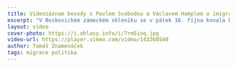 ```yaml
---
title: Videozáznam besedy s Pavlem Svobodou a Václavem Hamplem o imigraci
excerpt: "V Boskovickém zámeckém skleníku se v pátek 16. října konala beseda zaměřená na otázku přílivu emigrantů do Evropy z pohledu EU a České republiky. Hosty byli předseda právního výboru Evropského parlamentu Pavel Svoboda a senátor a bývalý rektor Univerzity Karlovy Václav Hampl. Setkání pořádaly KDU–ČSL Boskovice a firma LD seating. Besedy se zúčastnilo několik desítek občanů; pro všechny, kteří přijít nemohli, ale téma a názory hostů je zajímají, jsme pořídili kompletní videozáznam."
layout: video
cover-photo: https://i.ohlasy.info/i/7rm5inq.jpg
video-url: https://player.vimeo.com/video/143360540
author: Tomáš Znamenáček
tags: migrace politika
---
```

